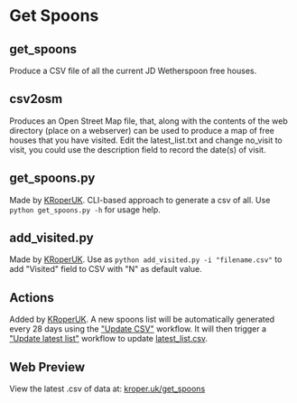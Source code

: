 # Get Spoons

## get_spoons

Produce a CSV file of all the current JD Wetherspoon free houses.

## csv2osm

Produces an Open Street Map file, that, along with the contents of the web directory (place on a webserver) can be used to produce a map of free houses that you have visited.  Edit the latest_list.txt and change no_visit to visit, you could use the description field to record the date(s) of visit.

## get_spoons.py

Made by [KRoperUK](https://github.com/KRoperUK). CLI-based approach to generate a csv of all. Use ```python get_spoons.py -h``` for usage help.

## add_visited.py

Made by [KRoperUK](https://github.com/KRoperUK). Use as ```python add_visited.py -i "filename.csv"``` to add "Visited" field to CSV with "N" as default value.

## Actions

Added by [KRoperUK](https://github.com/KRoperUK). A new spoons list will be automatically generated every 28 days using the ["Update CSV"](./.github/workflows/update.yml) workflow. It will then trigger a ["Update latest list"](./.github/workflows/latest_csv.yml) workflow to update [latest_list.csv](./latest_list.csv).

## Web Preview

View the latest .csv of data at: [kroper.uk/get_spoons](https://kroper.uk/get_spoons)
